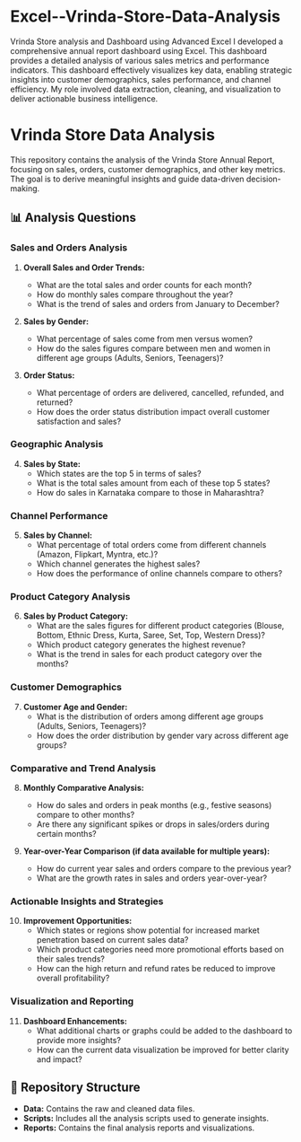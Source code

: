 # Excel--Vrinda-Store-Data-Analysis
Vrinda Store analysis and Dashboard using Advanced Excel
I developed a comprehensive annual report dashboard using Excel. This dashboard provides a detailed analysis of various sales metrics and performance indicators. This dashboard effectively visualizes key data, enabling strategic insights into customer demographics, sales performance, and channel efficiency. My role involved data extraction, cleaning, and visualization to deliver actionable business intelligence.

 # Vrinda Store Data Analysis

This repository contains the analysis of the Vrinda Store Annual Report, focusing on sales, orders, customer demographics, and other key metrics. The goal is to derive meaningful insights and guide data-driven decision-making.

## 📊 Analysis Questions

### Sales and Orders Analysis

1. **Overall Sales and Order Trends:**
   - What are the total sales and order counts for each month?
   - How do monthly sales compare throughout the year?
   - What is the trend of sales and orders from January to December?

2. **Sales by Gender:**
   - What percentage of sales come from men versus women?
   - How do the sales figures compare between men and women in different age groups (Adults, Seniors, Teenagers)?

3. **Order Status:**
   - What percentage of orders are delivered, cancelled, refunded, and returned?
   - How does the order status distribution impact overall customer satisfaction and sales?

### Geographic Analysis

4. **Sales by State:**
   - Which states are the top 5 in terms of sales?
   - What is the total sales amount from each of these top 5 states?
   - How do sales in Karnataka compare to those in Maharashtra?

### Channel Performance

5. **Sales by Channel:**
   - What percentage of total orders come from different channels (Amazon, Flipkart, Myntra, etc.)?
   - Which channel generates the highest sales?
   - How does the performance of online channels compare to others?

### Product Category Analysis

6. **Sales by Product Category:**
   - What are the sales figures for different product categories (Blouse, Bottom, Ethnic Dress, Kurta, Saree, Set, Top, Western Dress)?
   - Which product category generates the highest revenue?
   - What is the trend in sales for each product category over the months?

### Customer Demographics

7. **Customer Age and Gender:**
   - What is the distribution of orders among different age groups (Adults, Seniors, Teenagers)?
   - How does the order distribution by gender vary across different age groups?

### Comparative and Trend Analysis

8. **Monthly Comparative Analysis:**
   - How do sales and orders in peak months (e.g., festive seasons) compare to other months?
   - Are there any significant spikes or drops in sales/orders during certain months?

9. **Year-over-Year Comparison (if data available for multiple years):**
   - How do current year sales and orders compare to the previous year?
   - What are the growth rates in sales and orders year-over-year?

### Actionable Insights and Strategies

10. **Improvement Opportunities:**
    - Which states or regions show potential for increased market penetration based on current sales data?
    - Which product categories need more promotional efforts based on their sales trends?
    - How can the high return and refund rates be reduced to improve overall profitability?

### Visualization and Reporting

11. **Dashboard Enhancements:**
    - What additional charts or graphs could be added to the dashboard to provide more insights?
    - How can the current data visualization be improved for better clarity and impact?

## 📂 Repository Structure

- **Data:** Contains the raw and cleaned data files.
- **Scripts:** Includes all the analysis scripts used to generate insights.
- **Reports:** Contains the final analysis reports and visualizations.
